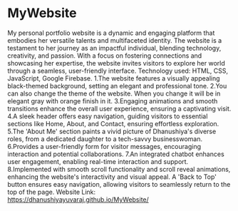 # MyWebsite
My personal portfolio website is a dynamic and engaging platform that embodies her versatile talents and multifaceted identity. The website is a testament to her journey as an impactful individual, blending technology, creativity, and passion. With a focus on fostering connections and showcasing her expertise, the website invites visitors to explore her world through a seamless, user-friendly interface.
Technology used: HTML, CSS, JavaScript, Google Firebase.
1.The website features a visually appealing black-themed background, setting an elegant and professional tone. 
2.You can also change the theme of the website. When you change it will be in elegant gray with orange finish in it.
3.Engaging animations and smooth transitions enhance the overall user experience, ensuring a captivating visit.
4.A sleek header offers easy navigation, guiding visitors to essential sections like Home, About, and Contact, ensuring effortless exploration.
5.The 'About Me' section paints a vivid picture of Dhanushiya's diverse roles, from a dedicated daughter to a tech-savvy businesswoman.
6.Provides a user-friendly form for visitor messages, encouraging interaction and potential collaborations.
7.An integrated chatbot enhances user engagement, enabling real-time interaction and support.
8.Implemented with smooth scroll functionality and scroll reveal animations, enhancing the website's interactivity and visual appeal.
A 'Back to Top' button ensures easy navigation, allowing visitors to seamlessly return to the top of the page.
Website Link: 
https://dhanushiyayuvaraj.github.io/MyWebsite/
